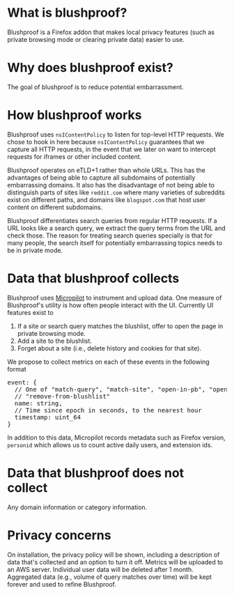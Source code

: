 What is blushproof?
===================
Blushproof is a Firefox addon that makes local privacy features (such as private browsing mode or clearing private data) easier to use.

Why does blushproof exist?
=========================
The goal of blushproof is to reduce potential embarrassment.

How blushproof works
====================
Blushproof uses `nsIContentPolicy` to listen for top-level HTTP requests. We chose to hook in here because
`nsIContentPolicy` guarantees that we capture all HTTP requests, in the event that we later on want to intercept requests for iframes or other included content.

Blushproof operates on eTLD+1 rather than whole URLs. This has the advantages of being able to capture all subdomains of potentially embarrassing domains. It also has the disadvantage of not being able to distinguish parts of sites like `reddit.com` where many varieties of subreddits exist on different paths, and domains like `blogspot.com` that host user content on different subdomains.

Blushproof differentiates search queries from regular HTTP requests. If a URL looks like a search query, we extract the query terms from the URL and check those. The reason for treating search queries specially is that for many people, the search itself for potentially embarrassing topics needs to be in private mode.

Data that blushproof collects
=============================
Blushproof uses [Micropilot][1] to instrument and upload data. One measure of Blushproof's utility is how often people interact with the UI. Currently UI features exist to

1. If a site or search query matches the blushlist, offer to open the page in private browsing mode.
2. Add a site to the blushlist.
3. Forget about a site (i.e., delete history and cookies for that site).

We propose to collect metrics on each of these events in the following format
<pre>
event: {
  // One of "match-query", "match-site", "open-in-pb", "open in regular", "blush-this", "forget-this",
  // "remove-from-blushlist"
  name: string,
  // Time since epoch in seconds, to the nearest hour
  timestamp: uint_64
}
</pre>

In addition to this data, Micropilot records metadata such as Firefox version, `personid` which allows us to count active daily users, and extension ids.

Data that blushproof does not collect
=====================================
Any domain information or category information.

Privacy concerns
================
On installation, the privacy policy will be shown, including a description of data that's collected and an option to turn it off. Metrics will be uploaded to an AWS server. Individual user data will be deleted after 1 month. Aggregated data (e.g., volume of query matches over time) will be kept forever and used to refine Blushproof.

[1]: http://github.com/gregglind/micropilot
